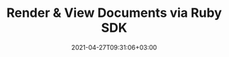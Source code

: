 ---
############################# Static ############################
layout: "product"
date: 2021-04-27T09:31:06+03:00
draft: false

product: "Viewer"
product_tag: "viewer"
platform: "Ruby"
platform_tag: "ruby"

############################# Head ############################
head_title: "Ruby Document Viewing Cloud SDK | Render PDF Word Excel Visio HTML"
head_description: "Ruby Cloud SDK & REST APIs to build apps for rendering & viewing images, HTML, PDF, Word, Excel, Email, Visio, Project & CAD file formats."

############################# Header ############################
title: "Render & View Documents via Ruby SDK"
description: "RESTful API to efficiently build Ruby applications for rendering & viewing documents of all popular formats. Render as HTML, PNG, JPG or PDF."
button:
    enable: true

############################# SubMenu ############################
submenu:
    enable: true
    
    left:
        img_alt: "GroupDocs.Viewer Cloud SDK for Ruby"
        image: "https://www.groupdocs.cloud/templates/groupdocscloud/images/sdk/272x272/groupdocs_viewer-for-ruby.webp"
        product: "GroupDocs.Viewer"
        platform: "Ruby"

    middle:
        button:
            # button loop
            - link: "#overview"
              text: "Overview"

            # button loop
            - link: "#features"
              text: "Features"

            

            # button loop
            - link: "https://docs.groupdocs.cloud/viewer/release-notes/"
              text: "Release Notes"

            # button loop
            - link: "https://purchase.groupdocs.cloud/pricing"
              text: "Pricing"

    right:
        link_download: "https://github.com/groupdocs-viewer-cloud/groupdocs-viewer-cloud-ruby"
        link_learn: "https://docs.groupdocs.cloud/viewer/"
        link_buy: "https://purchase.groupdocs.cloud/buy"

############################# Overview ############################
overview:
    enable: true
    content: |
      GroupDocs.Viewer SDK for Ruby has been developed to help you get started with our Document Viewer Cloud API. The SDK helps by providing a higher level of abstraction so that you don't need to know the details pertaining to handling the HTTP requests and responses of the REST APIs.

      Using the Ruby SDK, you can utilize all the features of the API and can seamlessly enhance your application with the capability to render a variety of the industry-standard document formats. The SDK allows viewing a specific document in HTML, image, PDF or its original format with the flexibility to render the whole document, page by page or custom range of pages.

      


    tabs:
      enable: true     
      
      ## TAB ONE ##
      tab_one:
        description: |
          GroupDocs.Viewer Cloud SDK for Ruby has the following requirements:

        right:
          enable: true
          icon: "fas fa-cubes"
          title: "Ruby 2.1 or later"
          content: |
            
      
      ## TAB TWO ##
      tab_two:
        description: |
          GroupDocs.Viewer Cloud supports a number of document formats.

        left:
          enable: true
          table:
            # table loop
            - title: "Microsoft Office"
              content: |
                * **Word:** DOC, DOCX, DOCM, DOT, DOTX, DOTM
                * **Excel:** XLS, XLSX, XLSM, XLSB, XLTX, XLTM
                * **PowerPoint:**  PPT, PPTX, PPS, PPSX, PPSM, PPTM, POTX, POTM
                * **Visio:** VSD, VSDX, VSDM, VST, VSTX, VSTM, VSS, VSSX, VSSM, VDX, VSX, VTX, VDW
                * **Project:** MPP, MPT
                * **Outlook:** MSG, EML, PST, OST
                * **OneNote:** ONE

            

        right:
          enable: true
          table:
            # table loop
            - title: "Images, Graphics & Diagrams"
              content: |
                * **OpenDocument:** ODT, OTT, ODS, OTS, ODP, OTP, ODG
                * **Fixed Layout:** PDF, XPS
                * **eBook:** EPUB, MOBI
                * **Image Files:** BMP, GIF, ICO, JPG, JPEG, PNG, PSD, SVG, TIF, TIFF, Webp, DjVu, DNG, DCM (DICOM)
                * **JPEG2000:** JP2, J2C, J2K, JPF, JPX, JPM
                * **CAD:** DGN, DWF, DWG, DXF, IFC, STL
                * **Markup:** HTML, MHT, MHTML, XML
                * **Metafile:** WMF, EMF, CGM
                * **Apple Mail:** EMLX
                * **PostScript:** PS, EPS
                * **Other:** RTF, TXT, TEX, CSV, TSV, PCL
                
      ## TAB THREE ##
      tab_three:
        description: |
          If you do not want to use any of our SDKs or the required SDK is not available at the moment, you can still easily get started with GroupDocs.Viewer REST API while using your favorite language & platform.




        
        left:
          enable: true
          table:
            # table loop
            - icon: "fab fa-windows"
              title: "Operating Systems"
              content: |
                * Microsoft Windows Desktop
                * Microsoft Windows Server
                * Linux
                * MacOS

            # table loop
            - icon: "fas fa-code"
              title: "Supported Frameworks"
              content: |
                * Java 7 (1.7) and above

        right:
          enable: true
          table:
            # table loop
            - icon: "fas fa-cogs"
              title: "Development Environments"
              content: |
                * NetBeans
                * IntelliJ IDEA
                * Eclipse
            # table loop
            - icon: "fas fa-tools"
              title: "Build Automation Tool"
              content: |
                * Maven

############################# Features ############################
features:
    enable: true
    title: "Advanced Document Viewer REST API Features"

    feature:
      # feature loop
      - icon: "fab fa-html5"
        content: "Render documents as HTML5"

      # feature loop
      - icon: "fas fa-images"
        content: "Render documents as Image"

      # feature loop
      - icon: "fas fa-file-alt"
        content: "Rotate, reorder & watermark pages"
      
      # feature loop
      - icon: "fas fa-file-pdf"
        content: "Render documents as PDF"

      # feature loop
      - icon: "fas fa-paperclip"
        content: "Render document attachments"

      # feature loop
      - icon: "fas fa-lock"
        content: "APIs are secured and require authentication"

     

      

    more_feature:
      # more_feature_loop
      - title: "An Easy SDK for Developers Who Want to Save Time"
        content: |
          Using the GroupDocs Cloud APIs is quite simple as there is nothing to install. Simply create an account at GroupDocs Cloud and get your application information. Once you have the App SID & key, you are ready to give the GroupDocs Cloud REST APIs a try. The SDKs have been developed to facilitate the developers and to let them get started with our APIs real fast by hiding the REST API calls and allowing you to use the features of the API in a native way using Ruby as the language.
        # more_feature_loop
      - title: "Render a Number of Document Formats"
        content: |
          The cloud-based viewer API has the ability to display different document formats quickly, with just a few lines of code. Using the SDK for Ruby you can find out about the various document formats supported by the SDK. 
      # more_feature_loop
      - title: "Get a list of supported file formats - Ruby"
        content: |
          
          
          ```rb
            // Get your App SID and App Key at https://dashboard.groupdocs.cloud (free registration is required).
            # Getting instance of the API
            api = GroupDocsViewerCloud::ViewerApi.from_keys($app_sid, $app_key)

            # Retrieve supported file formats
            response = api.get_supported_file_formats()

            # Print supported file formats
            response.formats.each do |format|
                puts("#{format.file_format} (#{format.extension})")
          ```
      # more_feature_loop
      - title: "Efficiently Minify Output Content"
        content: "One of the most exciting features of our Cloud-based viewer API is its ability to minify the output content. Minification removes comments, extra white-spaces, and other unneeded characters without breaking the content structure. As a result, the page becomes smaller in size and loads faster. "
      
      # more_feature_loop
      - title: "Flexible Rendering of Documents"
        content: "GroupDocs.Viewer is a powerful document viewer REST API that allows you to display over 50 document formats in your applications. It allows document rendering for the whole document, page by page or custom range of pages."

      # more_feature_loop
      - title: "Customize to Suit your Needs"
        content: "GroupDocs.Viewer Cloud SDK for Ruby is 100% tested and out of the box running. The SDK is open source and has an MIT license. The API is easy to customize and changes can be made according to the features you need to add in your application."

      

      
       
       

############################# Support ############################
support:
    enable: true

############################# Solutions ############################
solutions:
    enable: true
    title: "GroupDocs.Viewer Cloud also offers individual document rendering SDKs for other popular languages as listed below:"

    solution:
        # solution loop
        - img_alt: "GroupDocs.Viewer Cloud SDK for cURL"
          image: "https://www.groupdocs.cloud/templates/groupdocscloud/images/sdk/272x272/groupdocs_viewer-for-curl.webp"
          product: "GroupDocs.Viewer"
          platform: "cURL"
          link: "/viewer/curl/"

        # solution loop
        - img_alt: "GroupDocs.Viewer Cloud SDK for .NET"
          image: "https://www.groupdocs.cloud/templates/groupdocscloud/images/sdk/272x272/groupdocs_viewer-for-net.webp"
          product: "GroupDocs.Viewer"
          platform: ".NET"
          link: "/viewer/net/"

        # solution loop
        - img_alt: "GroupDocs.Viewer Cloud SDK for Java"
          image: "https://www.groupdocs.cloud/templates/groupdocscloud/images/sdk/272x272/groupdocs_viewer-for-java.webp"
          product: "GroupDocs.Viewer"
          platform: "Cloud SKD for Java"
          link: "/viewer/java/"

        # solution loop
        - img_alt: "GroupDocs.Viewer Cloud SDK for PHP"
          image: "https://www.groupdocs.cloud/templates/groupdocscloud/images/sdk/272x272/groupdocs_viewer-for-php.webp"
          product: "GroupDocs.Viewer"
          platform: "PHP"
          link: "/viewer/php/"

        # solution loop
        - img_alt: "GroupDocs.Viewer Cloud SDK for Python"
          image: "https://www.groupdocs.cloud/templates/groupdocscloud/images/sdk/272x272/groupdocs_viewer-for-python.webp"
          product: "GroupDocs.Viewer"
          platform: "Python"
          link: "/viewer/python/"

        # solution loop
        - img_alt: "GroupDocs.Viewer Cloud SDK for Ruby"
          image: "https://www.groupdocs.cloud/templates/groupdocscloud/images/sdk/272x272/groupdocs_viewer-for-ruby.webp"
          product: "GroupDocs.Viewer"
          platform: "Ruby"
          link: "/viewer/ruby/"

        # solution loop
        - img_alt: "GroupDocs.Viewer Cloud SDK for Node.js"
          image: "https://www.groupdocs.cloud/templates/groupdocscloud/images/sdk/272x272/groupdocs_viewer-for-node.webp"
          product: "GroupDocs.Viewer"
          platform: "Node.js"
          link: "/viewer/nodejs/"

        # solution loop
        - img_alt: "GroupDocs.Viewer Cloud SDK for Android"
          image: "https://www.groupdocs.cloud/templates/groupdocscloud/images/sdk/272x272/groupdocs_viewer-for-android.webp"
          product: "GroupDocs.Viewer"
          platform: "Android"
          link: "/viewer/android/"
    

############################# Back to top ###############################
back_to_top:
  enable: true
--- 